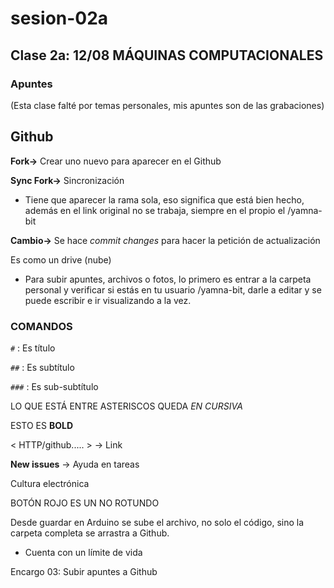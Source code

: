 # sesion-02a

## Clase 2a: 12/08 MÁQUINAS COMPUTACIONALES

### Apuntes

(Esta clase falté por temas personales, mis apuntes son de las grabaciones)

## Github

**Fork->** Crear uno nuevo para aparecer en el Github

**Sync Fork->** Sincronización

- Tiene que aparecer la rama sola, eso significa que está bien hecho, además en el link original no se trabaja, siempre en el propio el /yamna-bit

**Cambio->** Se hace *commit changes* para hacer la petición de actualización

Es como un drive (nube)

- Para subir apuntes, archivos o fotos, lo primero es entrar a la carpeta personal y verificar si estás en tu usuario /yamna-bit, darle a editar y se puede escribir e ir visualizando a la vez.

### COMANDOS

`#` : Es título

`##` : Es subtítulo

`###` : Es sub-subtítulo

LO QUE ESTÁ ENTRE ASTERISCOS QUEDA *EN CURSIVA*

ESTO ES **BOLD**

< HTTP/github..... > -> Link

**New issues** -> Ayuda en tareas

Cultura electrónica

BOTÓN ROJO ES UN NO ROTUNDO

Desde guardar en Arduino se sube el archivo, no solo el código, sino la carpeta completa se arrastra a Github.

- Cuenta con un límite de vida

Encargo 03: Subir apuntes a Github
